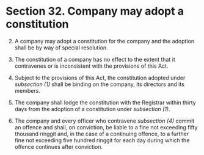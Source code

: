 # Section 32. Company may adopt a constitution

2. A company may adopt a constitution for the company and the adoption shall be by way of special resolution.

2. The constitution of a company has no effect to the extent that it contravenes or is inconsistent with the provisions of this Act.

3. Subject to the provisions of this Act, the constitution adopted under _subsection \(1\)_ shall be binding on the company, its directors and its members.

4. The company shall lodge the constitution with the Registrar within thirty days from the adoption of a constitution under _subsection \(1\)_.

5. The company and every officer who contravene _subsection \(4\)_ commit an offence and shall, on conviction, be liable to a fine not exceeding fifty thousand ringgit and, in the case of a continuing offence, to a further fine not exceeding five hundred ringgit for each day during which the offence continues after conviction.

